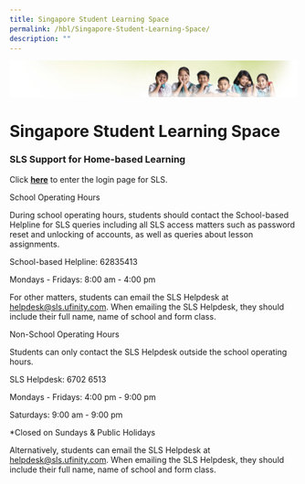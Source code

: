 ```yaml
---
title: Singapore Student Learning Space
permalink: /hbl/Singapore-Student-Learning-Space/
description: ""
---
```

![](/images/Banner.jpg)

Singapore Student Learning Space
================================

### SLS Support for Home-based Learning


Click [**here**](https://vle.learning.moe.edu.sg/login) to enter the login page for SLS.

School Operating Hours 

During school operating hours, students should contact the School-based Helpline for SLS queries including all SLS access matters such as password reset and unlocking of accounts, as well as queries about lesson assignments. 

School-based Helpline: 62835413

Mondays - Fridays: 8:00 am - 4:00 pm

For other matters, students can email the SLS Helpdesk at [helpdesk\@sls.ufinity.com](mailto:helpdesk@sls.ufinity.com). When emailing the SLS Helpdesk, they should include their full name, name of school and form class.

  

Non-School Operating Hours 

Students can only contact the SLS Helpdesk outside the school operating hours.

SLS Helpdesk: 6702 6513

Mondays - Fridays: 4:00 pm - 9:00 pm

Saturdays: 9:00 am - 9:00 pm

\*Closed on Sundays & Public Holidays

Alternatively, students can email the SLS Helpdesk at [helpdesk\@sls.ufinity.com](mailto:helpdesk@sls.ufinity.com). When emailing the SLS Helpdesk, they should include their full name, name of school and form class.